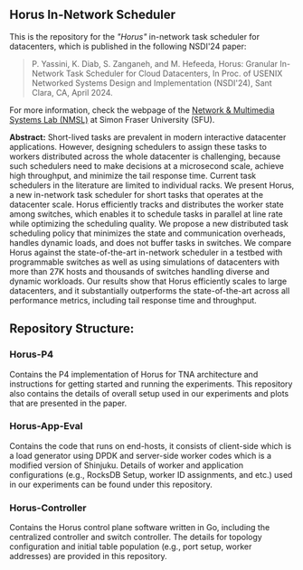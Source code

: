 ## Horus In-Network Scheduler

This is the repository for the *"Horus"* in-network task scheduler for datacenters, which is published in the following NSDI'24 paper:
 
> P. Yassini, K. Diab, S. Zanganeh, and M. Hefeeda, Horus: Granular In-Network Task Scheduler for Cloud Datacenters, In Proc. of USENIX Networked Systems Design and Implementation (NSDI'24), Sant Clara, CA, April 2024.

For more information, check the webpage of the [Network & Multimedia Systems Lab (NMSL)](https://nmsl.cs.sfu.ca/) at Simon Fraser University (SFU). 

**Abstract:** Short-lived tasks are prevalent in modern interactive datacenter applications. However, designing schedulers to assign these tasks to workers distributed across the whole datacenter  is challenging, because such schedulers need to make decisions at a microsecond scale, achieve high throughput, and minimize the tail response time. Current task schedulers in the literature are limited to individual racks. We present Horus, a  new in-network task scheduler for short tasks that operates at  the datacenter scale. Horus efficiently tracks and distributes  the worker state among switches, which enables it to schedule  tasks in parallel at line rate while optimizing the scheduling quality. We propose a new distributed task scheduling policy that minimizes the state and communication overheads, handles dynamic loads, and does not buffer tasks in switches. We compare Horus against the state-of-the-art in-network scheduler in a testbed with programmable switches as well as using simulations of datacenters with more than 27K hosts and thousands of switches handling diverse and dynamic workloads. Our results show that Horus efficiently scales to large datacenters, and it substantially outperforms the state-of-the-art across all performance metrics, including tail response time and throughput.

## Repository Structure:

### Horus-P4
Contains the P4 implementation of Horus for TNA architecture and instructions for getting started and running the experiments. This repository also contains the details of overall setup used in our experiments and plots that are presented in the paper. 

### Horus-App-Eval
Contains the code that runs on end-hosts, it consists of client-side which is a load generator using DPDK and server-side worker codes which is a modified version of Shinjuku. Details of worker and application configurations (e.g., RocksDB Setup, worker ID assignments, and etc.) used in our experiments can be found under this repository.

### Horus-Controller
Contains the Horus control plane software written in Go, including the centralized controller and switch controller. 
The details for topology configuration and initial table population (e.g., port setup, worker addresses) are provided in this repository. 
